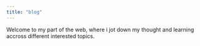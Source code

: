 ```yaml
---
title: "blog"
---
```


Welcome to my part of the web, where i jot down my thought and learning accross different interested topics.
